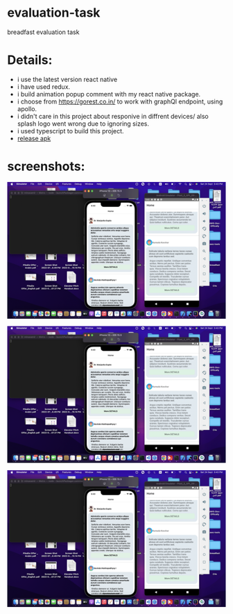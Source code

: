 # evaluation-task
breadfast evaluation task

# Details: 
- i use the latest version react native
- i have used redux.
- i build animation popup comment with my react native package.
- i choose from https://gorest.co.in/ to work with graphQl endpoint, using apollo.
- i didn't care in this project about responive in diffrent devices/ also splash logo went wrong due to ignoring sizes.
- i used typescript to build this project.
- [release apk](https://github.com/MinaSamir11/evaluation-task/blob/master/android/app/build/outputs/apk/release/app-release.apk)

# screenshots:
[![N|Solid](https://github.com/MinaSamir11/evaluation-task/raw/master/screenshots/1.png)](https://github.com/MinaSamir11/evaluation-task/raw/master/screenshots/1.png)

[![N|Solid](https://github.com/MinaSamir11/evaluation-task/raw/master/screenshots/1.png)](https://github.com/MinaSamir11/evaluation-task/raw/master/screenshots/2.png)


[![N|Solid](https://github.com/MinaSamir11/evaluation-task/raw/master/screenshots/1.png)](https://github.com/MinaSamir11/evaluation-task/raw/master/screenshots/3.png)

